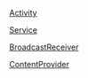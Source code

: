 [Activity](https://github.com/dannycx/XTools/blob/main/notes/component/activity.md)

[Service](https://github.com/dannycx/XTools/blob/main/notes/component/service.md)

[BroadcastReceiver](https://github.com/dannycx/XTools/blob/main/notes/component/broadcast_receiver.md)

[ContentProvider](https://github.com/dannycx/XTools/blob/main/notes/component/content_provider.md)